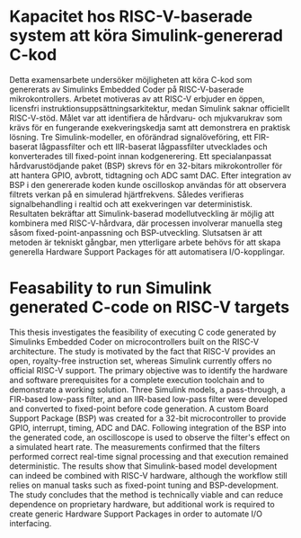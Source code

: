 # Kapacitet hos RISC-V-baserade system att köra Simulink-genererad C-kod
Detta examensarbete undersöker möjligheten att köra C-kod som genererats av Simulinks Embedded Coder på RISC-V-baserade mikrokontrollers. Arbetet motiveras av att RISC-V erbjuder en öppen, licensfri instruktionsuppsättningsarkitektur, medan Simulink saknar officiellt RISC-V-stöd. Målet var att identifiera de hårdvaru- och mjukvarukrav som krävs för en fungerande exekveringskedja samt att demonstrera en praktisk lösning. Tre Simulink-modeller, en oförändrad signalöveföring, ett FIR-baserat lågpassfilter och ett IIR-baserat lågpassfilter utvecklades och konverterades till fixed-point innan kodgenerering. Ett specialanpassat hårdvarustödjande paket (BSP) skrevs för en 32-bitars mikrokontroller för att hantera GPIO, avbrott, tidtagning och ADC samt DAC. Efter integration av BSP i den genererade koden kunde oscilloskop användas för att observera filtrets verkan på en simulerad hjärtfrekvens. Således verifieras signalbehandling i realtid och att exekveringen var deterministisk. Resultaten bekräftar att Simulink-baserad modellutveckling är möjlig att kombinera med RISC-V-hårdvara, där processen involverar manuella steg såsom fixed-point-anpassning och BSP-utveckling. Slutsatsen är att metoden är tekniskt gångbar, men ytterligare arbete behövs för att skapa generella Hardware Support Packages för att automatisera I/O-kopplingar.

# Feasability to run Simulink generated C-code on RISC-V targets
This thesis investigates the feasibility of executing C code generated by Simulinks Embedded Coder on microcontrollers built on the RISC-V architecture. The study is motivated by the fact that RISC-V provides an open, royalty-free instruction set, whereas Simulink currently offers no official RISC-V support. The primary objective was to identify the hardware and software prerequisites for a complete execution toolchain and to demonstrate a working solution. Three Simulink models, a pass-through, a FIR-based low-pass filter, and an IIR-based low-pass filter were developed and converted to fixed-point before code generation. A custom Board Support Package (BSP) was created for a 32-bit microcontroller to provide GPIO, interrupt, timing, ADC and DAC. Following integration of the BSP into the generated code, an oscilloscope is used to observe the filter's effect on a simulated heart rate. The measurements confirmed that the filters performed correct real-time signal processing and that execution remained deterministic. The results show that Simulink-based model development can indeed be combined with RISC-V hardware, although the workflow still relies on manual tasks such as fixed-point tuning and BSP-development. The study concludes that the method is technically viable and can reduce dependence on proprietary hardware, but additional work is required to create generic Hardware Support Packages in order to automate I/O interfacing.
